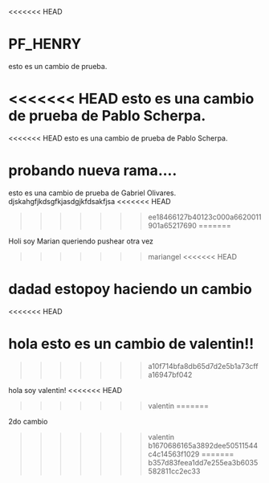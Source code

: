 <<<<<<< HEAD
# PF_HENRY

esto es un cambio de prueba.

<<<<<<< HEAD
esto es una cambio de prueba de Pablo Scherpa.
=======
<<<<<<< HEAD
esto es una cambio de prueba de Pablo Scherpa.

probando nueva rama....
=======
esto es una cambio de prueba de Gabriel Olivares.
djskahgfjkdsgfkjasdgjkfdsakfjsa
<<<<<<< HEAD
>>>>>>> ee18466127b40123c000a6620011901a65217690
=======

Holi soy Marian queriendo pushear otra vez
>>>>>>> mariangel
<<<<<<< HEAD


dadad estopoy haciendo un cambio
=======
<<<<<<< HEAD

hola esto es un cambio de valentin!!
=======
>>>>>>> a10f714bfa8db65d7d2e5b1a73cffa16947bf042

hola soy valentin!
<<<<<<< HEAD
>>>>>>> valentin
=======

2do cambio
>>>>>>> valentin
>>>>>>> b1670686165a3892dee50511544c4c14563f1029
=======
>>>>>>> b357d83feea1dd7e255ea3b6035582811cc2ec33

